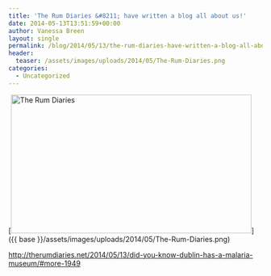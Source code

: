 ```yaml
---
title: 'The Rum Diaries &#8211; have written a blog all about us!'
date: 2014-05-13T13:51:59+00:00
author: Vanessa Breen
layout: single
permalink: /blog/2014/05/13/the-rum-diaries-have-written-a-blog-all-about-us/
header:
  teaser: /assets/images/uploads/2014/05/The-Rum-Diaries.png
categories:
  - Uncategorized
---
```

[<img class="alignnone" src="{{ base }}/assets/images/uploads/2014/05/The-Rum-Diaries.png" alt="The Rum Diaries" width="477" height="275" />]({{ base }}/assets/images/uploads/2014/05/The-Rum-Diaries.png)

<http://therumdiaries.net/2014/05/13/did-you-know-dublin-has-a-malaria-museum/#more-1949>